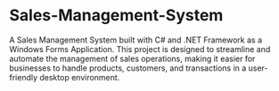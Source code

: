 # Sales-Management-System
A Sales Management System built with C# and .NET Framework as a Windows Forms Application. This project is designed to streamline and automate the management of sales operations, making it easier for businesses to handle products, customers, and transactions in a user-friendly desktop environment.
